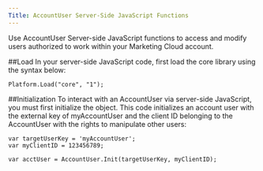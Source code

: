 ```yaml
---
Title: AccountUser Server-Side JavaScript Functions
---
```


Use AccountUser Server-side JavaScript functions to access and modify users authorized to work within your Marketing Cloud account.

##Load
In your server-side JavaScript code, first load the core library using the syntax below:

```
Platform.Load("core", "1");
```

##Initialization
To interact with an AccountUser via server-side JavaScript, you must first initialize the object. This code initializes an account user with the external key of myAccountUser and the client ID belonging to the AccountUser with the rights to manipulate other users:

```
var targetUserKey = 'myAccountUser';
var myClientID = 123456789;

var acctUser = AccountUser.Init(targetUserKey, myClientID);
```
